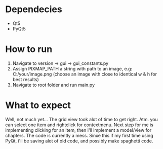 # Dependecies
- Qt5
- PyQt5

# How to run
1. Navigate to version -> gui -> gui_constants.py
2. Assign PIXMAP_PATH a string with path to an image, e.g: C:/your/image.png (choose an image with close to identical w & h for best results)
3. Navigate to root folder and run main.py

# What to expect
Well, not much yet... The grid view took alot of time to get right.
Atm. you can select one item and rightclick for contextmenu.
Next step for me is implementing clicking for an item, then i'll
implement a model/view for chapters.
The code is currently a mess. Sinxe this if my first time using PyQt,
i'll be saving alot of old code, and possibly make spaghetti code.
